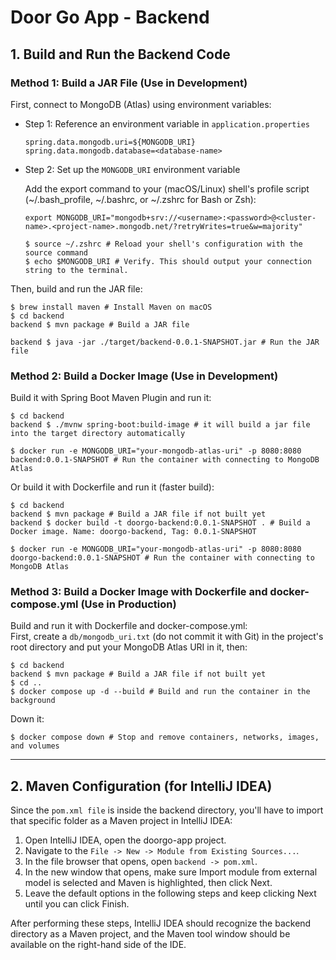 # Door Go App - Backend

## 1. Build and Run the Backend Code

### Method 1: Build a JAR File (Use in Development)

First, connect to MongoDB (Atlas) using environment variables:

- Step 1: Reference an environment variable in `application.properties`
  ```properties
  spring.data.mongodb.uri=${MONGODB_URI}
  spring.data.mongodb.database=<database-name>
  ```
- Step 2: Set up the `MONGODB_URI` environment variable

  Add the export command to your (macOS/Linux) shell's profile script (~/.bash_profile, ~/.bashrc, or ~/.zshrc for Bash or Zsh):
  ```
  export MONGODB_URI="mongodb+srv://<username>:<password>@<cluster-name>.<project-name>.mongodb.net/?retryWrites=true&w=majority"
  ```
  ```shell
  $ source ~/.zshrc # Reload your shell's configuration with the source command
  $ echo $MONGODB_URI # Verify. This should output your connection string to the terminal.
  ```

Then, build and run the JAR file:
```shell
$ brew install maven # Install Maven on macOS
$ cd backend
backend $ mvn package # Build a JAR file

backend $ java -jar ./target/backend-0.0.1-SNAPSHOT.jar # Run the JAR file
```

### Method 2: Build a Docker Image (Use in Development)

Build it with Spring Boot Maven Plugin and run it:
```shell
$ cd backend
backend $ ./mvnw spring-boot:build-image # it will build a jar file into the target directory automatically

$ docker run -e MONGODB_URI="your-mongodb-atlas-uri" -p 8080:8080 backend:0.0.1-SNAPSHOT # Run the container with connecting to MongoDB Atlas
```

Or build it with Dockerfile and run it (faster build):
```shell
$ cd backend
backend $ mvn package # Build a JAR file if not built yet
backend $ docker build -t doorgo-backend:0.0.1-SNAPSHOT . # Build a Docker image. Name: doorgo-backend, Tag: 0.0.1-SNAPSHOT

$ docker run -e MONGODB_URI="your-mongodb-atlas-uri" -p 8080:8080 doorgo-backend:0.0.1-SNAPSHOT # Run the container with connecting to MongoDB Atlas
```


### Method 3: Build a Docker Image with Dockerfile and docker-compose.yml (Use in Production)

Build and run it with Dockerfile and docker-compose.yml:  
First, create a `db/mongodb_uri.txt` (do not commit it with Git) in the project's root directory and put your MongoDB Atlas URI in it, then:
```shell
$ cd backend
backend $ mvn package # Build a JAR file if not built yet
$ cd ..
$ docker compose up -d --build # Build and run the container in the background
```

Down it:
```shell
$ docker compose down # Stop and remove containers, networks, images, and volumes
```

---

## 2. Maven Configuration (for IntelliJ IDEA)

Since the `pom.xml file` is inside the backend directory, you'll have to
import that specific folder as a Maven project in IntelliJ IDEA:

1. Open IntelliJ IDEA, open the doorgo-app project.
2. Navigate to the `File -> New -> Module from Existing Sources...`.
3. In the file browser that opens, open `backend -> pom.xml`.
4. In the new window that opens, make sure Import module from external model is selected and Maven is highlighted, then click Next.
5. Leave the default options in the following steps and keep clicking Next until you can click Finish.

After performing these steps, IntelliJ IDEA should recognize the backend
directory as a Maven project, and the Maven tool window should be available
on the right-hand side of the IDE.